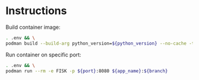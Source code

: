 # Instructions

Build container image:

```bash
. .env && \
podman build --build-arg python_version=${python_version} --no-cache -t ${app_name}:${branch} -f Dockerfile_fastapi
```

Run container on specific port:

```bash
. .env && \
podman run --rm -e FISK -p ${port}:8080 ${app_name}:${branch}
```
